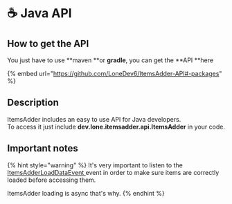 # ☕ Java API

## How to get the API

You just have to use **maven **or **gradle**, you can get the **API **here

{% embed url="https://github.com/LoneDev6/ItemsAdder-API#-packages" %}

## Description

ItemsAdder includes an easy to use API for Java developers.\
To access it just include **dev.lone.itemsadder.api.ItemsAdder** in your code.

## Important notes

{% hint style="warning" %}
It's very important to listen to the [ItemsAdderLoadDataEvent ](events.md#itemsadderloaddataevent)event in order to make sure items are correctly loaded before accessing them.

ItemsAdder loading is async that's why.
{% endhint %}
